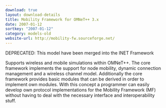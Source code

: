 ```yaml
---
download: true
layout: download-details
title: Mobility Framework for OMNeT++ 3.x
date: 2007-01-12
sortkey: "2007-01-12"
category: models-old
website-url: http://mobility-fw.sourceforge.net/
---
```


DEPRECATED: This model have been merged into the INET Framework

Supports wireless and mobile simulations within OMNeT++. The core framework implements the support for node mobility, dynamic connection management and a wireless channel model. Additionally the core framework provides basic modules that can be derived in order to implement own modules. With this concept a programmer can easily develop own protocol implementations for the Mobility Framework (MF) without having to deal with the necessary interface and interoperability stuff.

